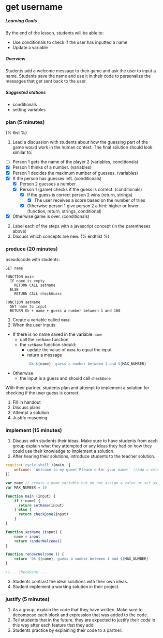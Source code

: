 # get username

##### Learning Goals
By the end of the lesson, students will be able to:
  - Use conditionals to check if the user has inputted a name
  - Update a variable

##### Overview
Students add a welcome message to their game and ask the user to input a name. Students save the name and use it in their code to personalize the messages that get sent back to the user.

##### Suggested stations
- conditionals
- setting variables

### plan (5 minutes)
{% tlist %}
1. Lead a discussion with students about how the guessing part of the game would work in the human context. The final solution should look similar to:
  - [ ] Person 1 gets the name of the player 2 (variables, conditionals)
  - [x] Person 1 thinks of a number. (variables)
  - [x] Person 1 decides the maximum number of guesses. (variables)
  - [x] If the person has guesses left. (conditionals)
    - [x] Person 2 guesses a number.
    - [x] Person 1 (game) checks if the guess is correct. (conditionals)
      - [x] If the guess is correct person 2 wins (return, strings)
        - [x] The user receives a score based on the number of tries
      - [x] Otherwise person 1 give person 2 a hint: higher or lower. (function, return, strings, conditional)
  - [x] Otherwise game is over. (conditionals)
2. Label each of the steps with a javascript concept (in the parentheses above)
3. Discuss which concepts are new.
{% endtlist %}

### produce (20 minutes)
pseudocode with students:

```
SET name

FUNCTION main
  IF name is empty
    RETURN CALL setName
  ELSE
    RETURN CALL checkGuess

FUNCTION setName
  SET name to input
  RETURN Ok + name + guess a number between 1 and 100
```
1. Create a variable called `name`
2. When the user inputs:
  - If there is no name saved in the variable `name`
    - call the `setName` function
    - the `setName` function should:
      - update the value of `name` to equal the input
      - return a message
        ```js
        `Ok ${name}, guess a number between 1 and ${MAX_NUMBER}`
        ```
  - Otherwise
    - the input is a guess and should call `checkDone`

With their partner, students plan and attempt to implement a solution for checking if the user guess is correct.

1. Fill in handout
2. Discuss plans
3. Attempt a solution
4. Justify reasoning

### implement (15 minutes)
1. Discuss with students their ideas. Make sure to have students from each group explain what they attempted or any ideas they had on how they could use their knowledge to implement a solution.
2. After hearing their solutions, introduce students to the teacher solution.
  ```js
require('cycle-shell')(main, {
      welcome: `Welcome to my game! Please enter your name!` //Add a welcome message to your game
})

  var name // create a name variable but do not assign a value or set as empty strings
  var MAX_NUMBER = 10

  function main (input) {
      if (!name) {
        return setName(input)
      } else {
        return checkDone(input)
      }
  }

  function setName (input) {
      name = input
      return renderWelcome()
  }

  function renderWelcome () {
      return `Ok ${name}, guess a number between 1 and ${MAX_NUMBER}`
  }

  //... checkDone ...
  ```
3. Students contrast the ideal solutions with their own ideas.
4. Student implement a working solution in their project.

### justify (5 minutes)
1. As a group, explain the code that they have written. Make sure to decompose each block and expression that was added to the code.
2. Tell students that in the future, they are expected to justify their code in this way after each feature that they add.
3. Students practice by explaining their code to a partner.
